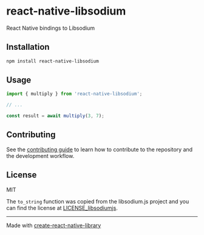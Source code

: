 # react-native-libsodium

React Native bindings to Libsodium

## Installation

```sh
npm install react-native-libsodium
```

## Usage

```js
import { multiply } from 'react-native-libsodium';

// ...

const result = await multiply(3, 7);
```

## Contributing

See the [contributing guide](CONTRIBUTING.md) to learn how to contribute to the repository and the development workflow.

## License

MIT

The `to_string` function was copied from the libsodium.js project and you can find the license at [LICENSE_libsodiumjs](LICENSE_libsodiumjs).

---

Made with [create-react-native-library](https://github.com/callstack/react-native-builder-bob)

